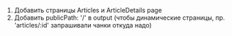 1) Добавить страницы Articles и ArticleDetails page
2) Добавить publicPath: '/' в output (чтобы динамические страницы, пр. 'articles/:id' запрашивали чанки откуда надо)